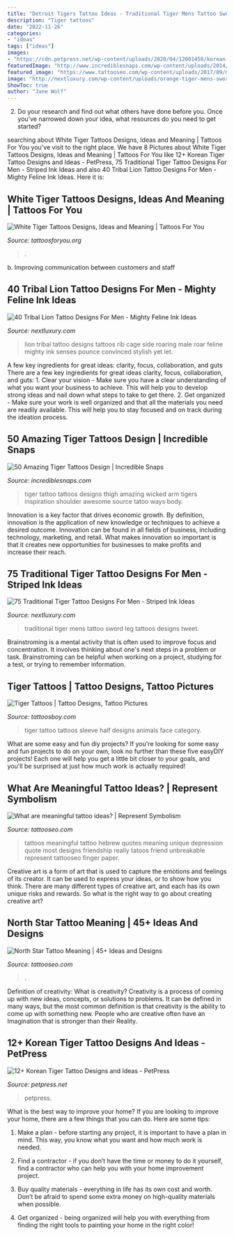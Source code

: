 ```yaml
---
title: "Detroit Tigers Tattoo Ideas - Traditional Tiger Mens Tattoo Sword Leg Tattoos Designs Tweet"
description: "Tiger tattoos"
date: "2022-11-26"
categories:
- "ideas"
tags: ["ideas"]
images:
- "https://cdn.petpress.net/wp-content/uploads/2020/04/12001458/korean-tiger-tattoo-shoulder.jpg"
featuredImage: "http://www.incrediblesnaps.com/wp-content/uploads/2014/03/amazing-tiger-tattoos-design-16.jpg"
featured_image: "https://www.tattooseo.com/wp-content/uploads/2017/09/meaningful-tattoos-3.jpg"
image: "http://nextluxury.com/wp-content/uploads/orange-tiger-mens-sword-mens-traditional-leg-tattoos.jpg"
ShowToc: true
author: "Jane Wolf"
---
```



2. Do your research and find out what others have done before you. Once you've narrowed down your idea, what resources do you need to get started? 

	

		
searching about White Tiger Tattoos Designs, Ideas and Meaning | Tattoos For You you've visit to the right place. We have 8 Pictures about White Tiger Tattoos Designs, Ideas and Meaning | Tattoos For You like 12+ Korean Tiger Tattoo Designs and Ideas - PetPress, 75 Traditional Tiger Tattoo Designs For Men - Striped Ink Ideas and also 40 Tribal Lion Tattoo Designs For Men - Mighty Feline Ink Ideas. Here it is:
		
    
## White Tiger Tattoos Designs, Ideas And Meaning | Tattoos For You

<img loading=lazy src="https://www.tattoosforyou.org/wp-content/uploads/2016/03/White-Tiger-Tattoo-Sleeve.jpg" onerror="this.onerror=null;this.src='https://tse4.mm.bing.net/th?id=OIP.FTuNn0t4Fx-2iS0zWi8nUAHaLG&amp;pid=15.1';" alt="White Tiger Tattoos Designs, Ideas and Meaning | Tattoos For You">

_Source: tattoosforyou.org_

>. 

	

b. Improving communication between customers and staff 

    
## 40 Tribal Lion Tattoo Designs For Men - Mighty Feline Ink Ideas

<img loading=lazy src="http://nextluxury.com/wp-content/uploads/male-with-roaring-tribal-lion-rib-cage-side-tattoo.jpg" onerror="this.onerror=null;this.src='https://tse2.mm.bing.net/th?id=OIP.g1_-Z6bO2EFvZ3jz3mXAlAHaHa&amp;pid=15.1';" alt="40 Tribal Lion Tattoo Designs For Men - Mighty Feline Ink Ideas">

_Source: nextluxury.com_

>lion tribal tattoo designs tattoos rib cage side roaring male roar feline mighty ink senses pounce convinced stylish yet let. 

	

A few key ingredients for great ideas: clarity, focus, collaboration, and guts
There are a few key ingredients for great ideas clarity, focus, collaboration, and guts: 1. Clear your vision - Make sure you have a clear understanding of what you want your business to achieve. This will help you to develop strong ideas and nail down what steps to take to get there.
2. Get organized - Make sure your work is well organized and that all the materials you need are readily available. This will help you to stay focused and on track during the ideation process.

    
## 50 Amazing Tiger Tattoos Design | Incredible Snaps

<img loading=lazy src="http://www.incrediblesnaps.com/wp-content/uploads/2014/03/amazing-tiger-tattoos-design-16.jpg" onerror="this.onerror=null;this.src='https://tse3.mm.bing.net/th?id=OIP.tssukVRylwPFWuE_52CWjgHaIl&amp;pid=15.1';" alt="50 Amazing Tiger Tattoos Design | Incredible Snaps">

_Source: incrediblesnaps.com_

>tiger tattoo tattoos designs thigh amazing wicked arm tigers inspiration shoulder awesome source tatoo ways body. 

	

Innovation is a key factor that drives economic growth. By definition, innovation is the application of new knowledge or techniques to achieve a desired outcome. Innovation can be found in all fields of business, including technology, marketing, and retail. What makes innovation so important is that it creates new opportunities for businesses to make profits and increase their reach.

    
## 75 Traditional Tiger Tattoo Designs For Men - Striped Ink Ideas

<img loading=lazy src="http://nextluxury.com/wp-content/uploads/orange-tiger-mens-sword-mens-traditional-leg-tattoos.jpg" onerror="this.onerror=null;this.src='https://tse4.mm.bing.net/th?id=OIP.AQJa0HyiDozjpCCK9swOhQHaHa&amp;pid=15.1';" alt="75 Traditional Tiger Tattoo Designs For Men - Striped Ink Ideas">

_Source: nextluxury.com_

>traditional tiger mens tattoo sword leg tattoos designs tweet. 

	

Brainstroming is a mental activity that is often used to improve focus and concentration. It involves thinking about one's next steps in a problem or task. Brainstroming can be helpful when working on a project, studying for a test, or trying to remember information.

    
## Tiger Tattoos | Tattoo Designs, Tattoo Pictures

<img loading=lazy src="http://www.tattoosboy.com/wp-content/uploads/2016/04/White-Tiger-Tattoo-On-Half-Sleeve-TB1097.jpg" onerror="this.onerror=null;this.src='https://tse1.mm.bing.net/th?id=OIP.hJcaFo6paSYlcv-z3chT0wHaK_&amp;pid=15.1';" alt="Tiger Tattoos | Tattoo Designs, Tattoo Pictures">

_Source: tattoosboy.com_

>tiger tattoo tattoos sleeve half designs animals face category. 

	

What are some easy and fun diy projects?
If you're looking for some easy and fun projects to do on your own, look no further than these five easyDIY projects! Each one will help you get a little bit closer to your goals, and you'll be surprised at just how much work is actually required!

    
## What Are Meaningful Tattoo Ideas? | Represent Symbolism

<img loading=lazy src="https://www.tattooseo.com/wp-content/uploads/2017/09/meaningful-tattoos-3.jpg" onerror="this.onerror=null;this.src='https://tse2.mm.bing.net/th?id=OIP.XW3oXYTnDDnGJ8RDfGonlgHaNL&amp;pid=15.1';" alt="What are meaningful tattoo ideas? | Represent Symbolism">

_Source: tattooseo.com_

>tattoos meaningful tattoo hebrew quotes meaning unique depression quote most designs friendship really tatoos friend unbreakable represent tattooseo finger paper. 

	

Creative art is a form of art that is used to capture the emotions and feelings of its creator. It can be used to express your ideas, or to show how you think. There are many different types of creative art, and each has its own unique risks and rewards. So what is the right way to go about creating creative art?

    
## North Star Tattoo Meaning | 45+ Ideas And Designs

<img loading=lazy src="https://www.tattooseo.com/wp-content/uploads/2017/12/North-Star-Tattoo-19.jpg" onerror="this.onerror=null;this.src='https://tse1.mm.bing.net/th?id=OIP.cRH0bT6gjBTnMY_uAnSr5gAAAA&amp;pid=15.1';" alt="North Star Tattoo Meaning | 45+ Ideas and Designs">

_Source: tattooseo.com_

>. 

	

Definition of creativity: What is creativity?
Creativity is a process of coming up with new ideas, concepts, or solutions to problems. It can be defined in many ways, but the most common definition is that creativity is the ability to come up with something new. People who are creative often have an Imagination that is stronger than their Reality.

    
## 12+ Korean Tiger Tattoo Designs And Ideas - PetPress

<img loading=lazy src="https://cdn.petpress.net/wp-content/uploads/2020/04/12001458/korean-tiger-tattoo-shoulder.jpg" onerror="this.onerror=null;this.src='https://tse3.mm.bing.net/th?id=OIP.PryHvWMXPBo86tKolIBRKgHaHZ&amp;pid=15.1';" alt="12+ Korean Tiger Tattoo Designs and Ideas - PetPress">

_Source: petpress.net_

>petpress. 

	

What is the best way to improve your home?
If you are looking to improve your home, there are a few things that you can do. Here are some tips:
1. Make a plan - before starting any project, it is important to have a plan in mind. This way, you know what you want and how much work is needed.

2. Find a contractor - if you don’t have the time or money to do it yourself, find a contractor who can help you with your home improvement project.

3. Buy quality materials - everything in life has its own cost and worth. Don’t be afraid to spend some extra money on high-quality materials when possible.

4. Get organized - being organized will help you with everything from finding the right tools to painting your home in the right color!

